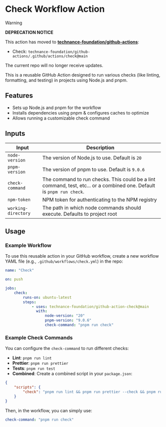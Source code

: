 # Check Workflow Action

> [!WARNING]
>
> **DEPRECATION NOTICE**
>
> This action has moved to **[technance-foundation/github-actions](https://github.com/technance-foundation/github-actions)**:
>
> -   Check: `technance-foundation/github-actions/.github/actions/check@main`
>
> The current repo will no longer receive updates.

This is a reusable GitHub Action designed to run various checks (like linting, formatting, and testing) in projects using Node.js and pnpm.

## Features

-   Sets up Node.js and pnpm for the workflow
-   Installs dependencies using pnpm & configures caches to optimize
-   Allows running a customizable check command

## Inputs

| Input               | Description                                                                                                           |
| ------------------- | --------------------------------------------------------------------------------------------------------------------- |
| `node-version`      | The version of Node.js to use. Default is `20`                                                                        |
| `pnpm-version`      | The version of pnpm to use. Default is `9.0.6`                                                                        |
| `check-command`     | The command to run checks. This could be a lint command, test, etc... or a combined one. Default is `pnpm run check`. |
| `npm-token`         | NPM token for authenticating to the NPM registry                                                                      |
| `working-directory` | The path in which node commands should execute. Defaults to project root                                              |

## Usage

### Example Workflow

To use this reusable action in your GitHub workflow, create a new workflow YAML file (e.g., `.github/workflows/check.yml`) in the repo:

```yaml
name: "Check"

on: push

jobs:
    check:
        runs-on: ubuntu-latest
        steps:
            - uses: technance-foundation/github-action-check@main
              with:
                  node-version: "20"
                  pnpm-version: "9.0.6"
                  check-command: "pnpm run check"
```

### Example Check Commands

You can configure the `check-command` to run different checks:

-   **Lint**: `pnpm run lint`
-   **Prettier**: `pnpm run prettier`
-   **Tests**: `pnpm run test`
-   **Combined**: Create a combined script in your `package.json`:

```json
{
    "scripts": {
        "check": "pnpm run lint && pnpm run prettier --check && pnpm run test"
    }
}
```

Then, in the workflow, you can simply use:

```yaml
check-command: "pnpm run check"
```
